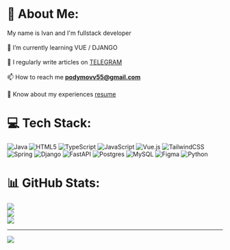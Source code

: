 # 💫 About Me:
My name is Ivan and I'm fullstack developer
<br><br>
🌱 I’m currently learning VUE / DJANGO
<br><br>
📝 I regularly write articles on [TELEGRAM](t.me/ipodymov)
<br><br>
📫 How to reach me **podymovv55@gmail.com**
<br><br>
📄 Know about my experiences [resume](https://hh.ru/resume/5135f196ff0c88af6e0039ed1f6d594a523468)



# 💻 Tech Stack:
![Java](https://img.shields.io/badge/java-%23ED8B00.svg?style=for-the-badge&logo=openjdk&logoColor=white) ![HTML5](https://img.shields.io/badge/html5-%23E34F26.svg?style=for-the-badge&logo=html5&logoColor=white) ![TypeScript](https://img.shields.io/badge/typescript-%23007ACC.svg?style=for-the-badge&logo=typescript&logoColor=white) ![JavaScript](https://img.shields.io/badge/javascript-%23323330.svg?style=for-the-badge&logo=javascript&logoColor=%23F7DF1E) ![Vue.js](https://img.shields.io/badge/vue.js-%2335495e.svg?style=for-the-badge&logo=vuedotjs&logoColor=%234FC08D) ![TailwindCSS](https://img.shields.io/badge/tailwindcss-%2338B2AC.svg?style=for-the-badge&logo=tailwind-css&logoColor=white) ![Spring](https://img.shields.io/badge/spring-%236DB33F.svg?style=for-the-badge&logo=spring&logoColor=white) ![Django](https://img.shields.io/badge/django-%23092E20.svg?style=for-the-badge&logo=django&logoColor=white) ![FastAPI](https://img.shields.io/badge/FastAPI-005571?style=for-the-badge&logo=fastapi) ![Postgres](https://img.shields.io/badge/postgres-%23316192.svg?style=for-the-badge&logo=postgresql&logoColor=white) ![MySQL](https://img.shields.io/badge/mysql-%2300000f.svg?style=for-the-badge&logo=mysql&logoColor=white) ![Figma](https://img.shields.io/badge/figma-%23F24E1E.svg?style=for-the-badge&logo=figma&logoColor=white) ![Python](https://img.shields.io/badge/python-3670A0?style=for-the-badge&logo=python&logoColor=ffdd54)
# 📊 GitHub Stats:
![](https://github-readme-stats.vercel.app/api?username=sol6nik&theme=radical&hide_border=false&include_all_commits=false&count_private=false)<br/>
![](https://github-readme-streak-stats.herokuapp.com/?user=sol6nik&theme=radical&hide_border=false)<br/>
![](https://github-readme-stats.vercel.app/api/top-langs/?username=sol6nik&theme=radical&hide_border=false&include_all_commits=false&count_private=false&layout=compact)

---
[![](https://visitcount.itsvg.in/api?id=sol6nik&icon=0&color=0)](https://visitcount.itsvg.in)

<!-- Proudly created with GPRM ( https://gprm.itsvg.in ) -->
